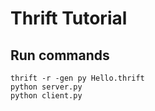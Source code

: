 # Thrift Tutorial

## Run commands

```
thrift -r -gen py Hello.thrift
python server.py
python client.py
```
